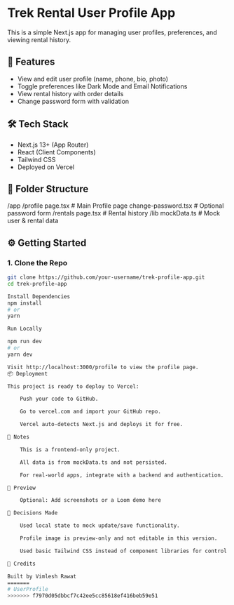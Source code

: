 # Trek Rental User Profile App

This is a simple Next.js app for managing user profiles, preferences, and viewing rental history.

## 🚀 Features

- View and edit user profile (name, phone, bio, photo)
- Toggle preferences like Dark Mode and Email Notifications
- View rental history with order details
- Change password form with validation

## 🛠️ Tech Stack

- Next.js 13+ (App Router)
- React (Client Components)
- Tailwind CSS
- Deployed on Vercel

## 📁 Folder Structure
/app
/profile
page.tsx # Main Profile page
change-password.tsx # Optional password form
/rentals
page.tsx # Rental history
/lib
mockData.ts # Mock user & rental data

## ⚙️ Getting Started

### 1. Clone the Repo

```bash
git clone https://github.com/your-username/trek-profile-app.git
cd trek-profile-app

Install Dependencies
npm install
# or
yarn

Run Locally

npm run dev
# or
yarn dev

Visit http://localhost:3000/profile to view the profile page.
📦 Deployment

This project is ready to deploy to Vercel:

    Push your code to GitHub.

    Go to vercel.com and import your GitHub repo.

    Vercel auto-detects Next.js and deploys it for free.

📌 Notes

    This is a frontend-only project.

    All data is from mockData.ts and not persisted.

    For real-world apps, integrate with a backend and authentication.

📸 Preview

    Optional: Add screenshots or a Loom demo here

🧠 Decisions Made

    Used local state to mock update/save functionality.

    Profile image is preview-only and not editable in this version.

    Used basic Tailwind CSS instead of component libraries for control and simplicity.

🙌 Credits

Built by Vimlesh Rawat
=======
# UserProfile
>>>>>>> f7970d05dbbcf7c42ee5cc85618ef416beb59e51
